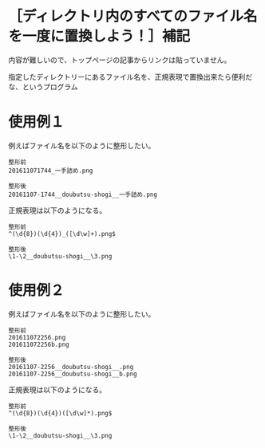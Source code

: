 # ［ディレクトリ内のすべてのファイル名を一度に置換しよう！］補記

内容が難しいので、トップページの記事からリンクは貼っていません。  

指定したディレクトリーにあるファイル名を、正規表現で置換出来たら便利だな、というプログラム  


# 使用例１

例えばファイル名を以下のように整形したい。  

```plaintext
整形前
201611071744_一手詰め.png

整形後
20161107-1744__doubutsu-shogi__一手詰め.png
```


正規表現は以下のようになる。  

```
整形前
^(\d{8})(\d{4})_([\d\w]+).png$

整形後
\1-\2__doubutsu-shogi__\3.png
```


# 使用例２

例えばファイル名を以下のように整形したい。  

```plaintext
整形前
201611072256.png
201611072256b.png

整形後
20161107-2256__doubutsu-shogi__.png
20161107-2256__doubutsu-shogi__b.png
```


正規表現は以下のようになる。  

```
整形前
^(\d{8})(\d{4})([\d\w]*).png$

整形後
\1-\2__doubutsu-shogi__\3.png
```

